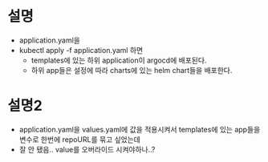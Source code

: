 # 설명
- application.yaml을
- kubectl apply -f application.yaml 하면
  - templates에 있는 하위 application이 argocd에 배포된다.
  - 하위 app들은 설정에 따라 charts에 있는 helm chart들을 배포한다.

# 설명2
- application.yaml을 values.yaml에 값을 적용시켜서 templates에 있는 app들을 변수로 한번에 repoURL를 묶고 싶었는데
- 잘 안 됐음.. value를 오버라이드 시켜야하나..? 
